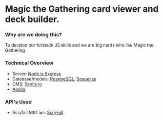 # Magic the Gathering card viewer and deck builder.

### Why are we doing this?

To develop our fullstack JS skills and we are big nerds who like Magic the Gathering

### Technical Overview

- Server: [Node.js](https://nodejs.org/dist/latest-v12.x/docs/api/),[Express](https://expressjs.com/)
- Database/models: [PostgreSQL](http://www.postgresql.org/), [Sequelize](https://sequelize.org/v5/manual/migrations.html)
- CMS: [Sanity.io](https://www.sanity.io/)
- [Apollo](https://www.apollographql.com/)

### API's Used

- Scryfall MtG api: [ScryFall](https://scryfall.com/docs/api)
